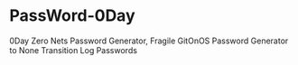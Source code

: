 # PassWord-0Day
0Day Zero Nets Password Generator, Fragile GitOnOS Password Generator to None Transition Log Passwords
